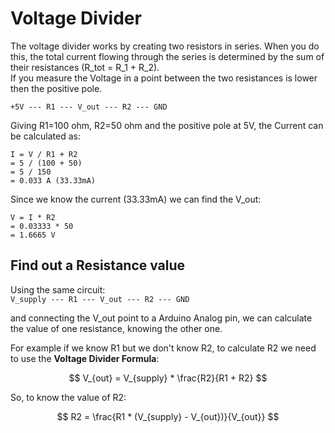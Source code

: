 # Voltage Divider

The voltage divider works by creating two resistors in series. When you do this, the total current flowing through the series is determined
by the sum of their resistances (R_tot = R_1 + R_2).  
If you measure the Voltage in a point between the two resistances is lower then the positive pole.
  
`` +5V --- R1 --- V_out --- R2 --- GND ``
  
Giving R1=100 ohm, R2=50 ohm and the positive pole at 5V, the Current can be calculated as:
```
I = V / R1 + R2
= 5 / (100 + 50)
= 5 / 150
= 0.033 A (33.33mA)
```

Since we know the current (33.33mA) we can find the V_out:
```
V = I * R2  
= 0.03333 * 50
= 1.6665 V
```

## Find out a Resistance value

Using the same circuit:  
`` V_supply --- R1 --- V_out --- R2 --- GND ``

and connecting the V_out point to a Arduino Analog pin, we can calculate the value of one resistance, knowing the other one.  

For example if we know R1 but we don't know R2, to calculate R2 we need to use the **Voltage Divider Formula**:
<!-- V_out = V_supply * R2/(R1 + R2) -->
$$ V_{out} = V_{supply} * \frac{R2}{R1 + R2} $$

So, to know the value of R2:
<!-- R2 = (R1 * (V_supply-V_out)) / V_out  -->
$$ R2 = \frac{R1 * (V_{supply} - V_{out})}{V_{out}} $$